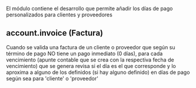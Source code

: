 El módulo contiene el desarrollo que permite añadir los días de pago personalizados para clientes y proveedores

 
## account.invoice (Factura)

Cuando se valida una factura de un cliente o proveedor que según su término de pago NO tiene un pago inmediato (0 días), para cada vencimiento (apunte contable que se crea con la respectiva fecha de vencimiento) que se genera revisa si el día es el que corresponde y lo aproxima a alguno de los definidos (si hay alguno definido) en días de pago según sea para 'cliente' o 'proveedor'
